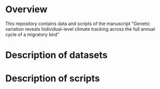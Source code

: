 # Overview
This repository contains data and scripts of the manuscript "Genetic variation reveals Individual-level climate tracking across the full annual cycle of a migratory bird"

# Description of datasets

# Description of scripts


